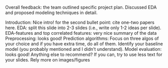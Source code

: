 Overall feedback: the team outlined specific project plan. Discussed EDA and proposed modeling techniques in detail.

Introduction: Nice intro! for the second bullet point: cite one-two papers here. 
EDA: split this slide into 2-3 slides (i.e., write only 1-2 ideas per slide). 
EDA-features and top correlated features: very nice summary of the data
Preprocessing: looks good!
Prediction algorithms: Focus on three algos of your choice and if you have extra time, do all of them. Identify your baseline model (you probably mentioned and I didn’t understand).
Model evaluation: looks good!
Anything else to recommend? If you can, try to use less text for your slides. Rely more on images/figures

